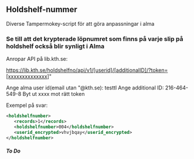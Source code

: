 ## Holdshelf-nummer
Diverse Tampermokey-script för att göra anpassningar i alma

### Se till att det krypterade löpnumret som finns på varje slip på holdshelf också blir synligt i Alma

Anropar API på lib.kth.se:

https://lib.kth.se/holdshelfno/api/v1/[userid]/[additionalID]/?token=[xxxxxxxxxxxxxx]"

Ange alma user id(email utan "@kth.se): testtl
Ange additional ID: 216-464-549-8
Byt ut xxxx mot rätt token

Exempel på svar:
```xml
<holdshelfnumber>
   <records>1</records>
   <holdshelfnumber>004</holdshelfnumber>
   <userid_encrypted>vhvjbqay</userid_encrypted>
</holdshelfnumber>
```

##### To Do


